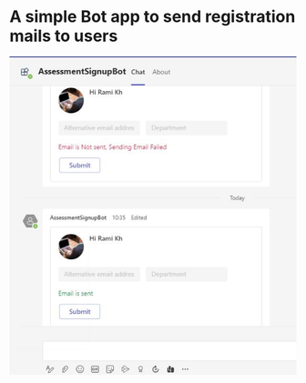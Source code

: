 
# A simple Bot app to send registration mails to users

[![](Capture.JPG)](https://www.google.com/)
